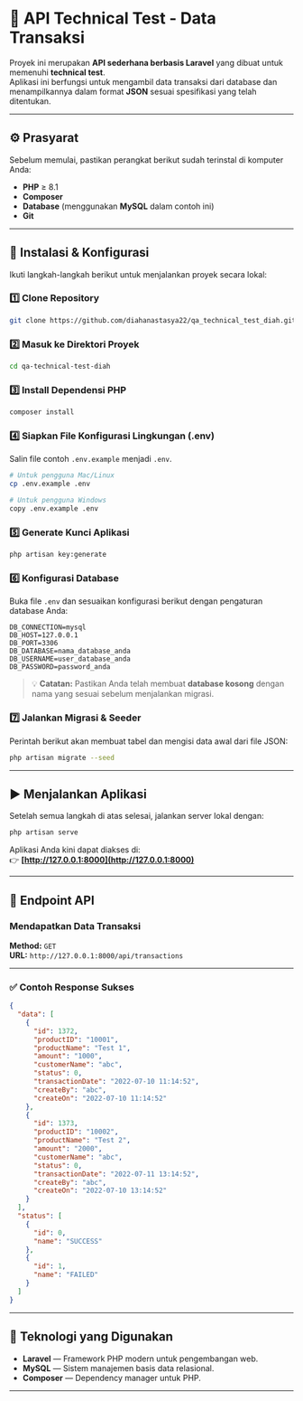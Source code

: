 # 🧾 API Technical Test - Data Transaksi

Proyek ini merupakan **API sederhana berbasis Laravel** yang dibuat untuk memenuhi **technical test**.  
Aplikasi ini berfungsi untuk mengambil data transaksi dari database dan menampilkannya dalam format **JSON** sesuai spesifikasi yang telah ditentukan.

---

## ⚙️ Prasyarat

Sebelum memulai, pastikan perangkat berikut sudah terinstal di komputer Anda:

- **PHP** ≥ 8.1  
- **Composer**  
- **Database** (menggunakan **MySQL** dalam contoh ini)  
- **Git**

---

## 🚀 Instalasi & Konfigurasi

Ikuti langkah-langkah berikut untuk menjalankan proyek secara lokal:

### 1️⃣ Clone Repository

```bash
git clone https://github.com/diahanastasya22/qa_technical_test_diah.git
```

### 2️⃣ Masuk ke Direktori Proyek

```bash
cd qa-technical-test-diah
```

### 3️⃣ Install Dependensi PHP

```bash
composer install
```

### 4️⃣ Siapkan File Konfigurasi Lingkungan (.env)

Salin file contoh `.env.example` menjadi `.env`.

```bash
# Untuk pengguna Mac/Linux
cp .env.example .env

# Untuk pengguna Windows
copy .env.example .env
```

### 5️⃣ Generate Kunci Aplikasi

```bash
php artisan key:generate
```

### 6️⃣ Konfigurasi Database

Buka file `.env` dan sesuaikan konfigurasi berikut dengan pengaturan database Anda:

```env
DB_CONNECTION=mysql
DB_HOST=127.0.0.1
DB_PORT=3306
DB_DATABASE=nama_database_anda
DB_USERNAME=user_database_anda
DB_PASSWORD=password_anda
```

> 💡 **Catatan:** Pastikan Anda telah membuat **database kosong** dengan nama yang sesuai sebelum menjalankan migrasi.

### 7️⃣ Jalankan Migrasi & Seeder

Perintah berikut akan membuat tabel dan mengisi data awal dari file JSON:

```bash
php artisan migrate --seed
```

---

## ▶️ Menjalankan Aplikasi

Setelah semua langkah di atas selesai, jalankan server lokal dengan:

```bash
php artisan serve
```

Aplikasi Anda kini dapat diakses di:  
👉 **[http://127.0.0.1:8000](http://127.0.0.1:8000)**

---

## 📡 Endpoint API

### Mendapatkan Data Transaksi

**Method:** `GET`  
**URL:** `http://127.0.0.1:8000/api/transactions`

---

### ✅ Contoh Response Sukses

```json
{
  "data": [
    {
      "id": 1372,
      "productID": "10001",
      "productName": "Test 1",
      "amount": "1000",
      "customerName": "abc",
      "status": 0,
      "transactionDate": "2022-07-10 11:14:52",
      "createBy": "abc",
      "createOn": "2022-07-10 11:14:52"
    },
    {
      "id": 1373,
      "productID": "10002",
      "productName": "Test 2",
      "amount": "2000",
      "customerName": "abc",
      "status": 0,
      "transactionDate": "2022-07-11 13:14:52",
      "createBy": "abc",
      "createOn": "2022-07-10 13:14:52"
    }
  ],
  "status": [
    {
      "id": 0,
      "name": "SUCCESS"
    },
    {
      "id": 1,
      "name": "FAILED"
    }
  ]
}
```

---

## 🧰 Teknologi yang Digunakan

- **Laravel** — Framework PHP modern untuk pengembangan web.  
- **MySQL** — Sistem manajemen basis data relasional.  
- **Composer** — Dependency manager untuk PHP.

---
